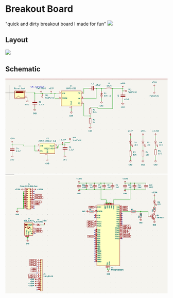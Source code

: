 # Breakout Board
"quick and dirty breakout board I made for fun"
![](ForGit/Breakout3D.png)

## Layout
![](ForGit/Layout.png)

## Schematic
![](Power_Supplies.png)
![](uC.png)
